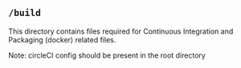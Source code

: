 ## `/build`

This directory contains files required for Continuous Integration and Packaging (docker) related files.

Note: circleCI config should be present in the root directory